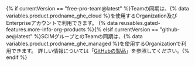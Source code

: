 {% if currentVersion == "free-pro-team@latest" %}Teamの同期は、{% data variables.product.prodname_ghe_cloud %}を使用するOrganization及びEnterpriseアカウントで利用できます。 {% data reusables.gated-features.more-info-org-products %}{% elsif currentVersion == "github-ae@latest" %}SCIMグループとのTeamの同期は、{% data variables.product.prodname_ghe_managed %}を使用するOrganizationで利用できます。 詳しい情報については「[GitHubの製品](/github/getting-started-with-github/githubs-products)」を参照してください。{% endif %}
